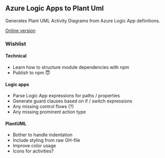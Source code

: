 ## Azure Logic Apps to Plant Uml

Generates Plant UML Activity Diagrams from Azure Logic App definitions.

[Online version](https://lars-erik.github.io/logic-app-to-plantuml/index.html)

### Wishlist

#### Technical
- Learn how to structure module dependencies with npm
- Publish to npm 😇

#### Logic apps
- Parse Logic App expressions for paths / properties
- Generate guard clauses based on if / switch expressions
- Any missing control flows (?)
- Any missing prominent action type

#### PlantUML
- Bother to handle indentation
- Include styling from raw GH-file
- Improve color usage
- Icons for activities?